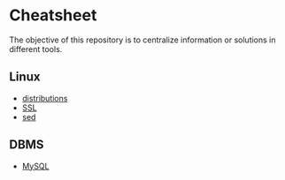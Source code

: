 # Cheatsheet

The objective of this repository is to centralize information or solutions in different tools.

## Linux

- [distributions](Linux/distributions.md)
- [SSL](Linux/ssl.md)
- [sed](Linux/sed.md)

## DBMS

- [MySQL](Linux/MySQL.md)
